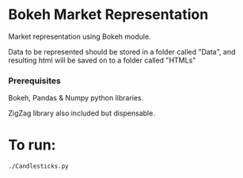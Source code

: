 # Bokeh Market Representation

Market representation using Bokeh module.

Data to be represented should be stored in a folder called "Data", and resulting html will be saved on to a folder called "HTMLs"

### Prerequisites
Bokeh, Pandas & Numpy python libraries.

ZigZag library also included but dispensable.

# To run:
```
./Candlesticks.py
```

